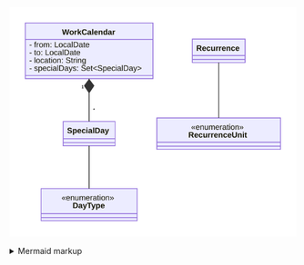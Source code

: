 <!-- generated by mermaid compile action - START -->
![~mermaid diagram 1~](/diagrams/src_site_calendars-md-1.svg)
<details>
  <summary>Mermaid markup</summary>

```mermaid
classDiagram
    direction LR
    class WorkCalendar {
        - from: LocalDate
        - to: LocalDate
        - location: String
        - specialDays: Set<SpecialDay>
    }
    class SpecialDay
    class DayType
    <<enumeration>> DayType

    WorkCalendar "1" *-- "*" SpecialDay
    SpecialDay -- DayType

    class Recurrence
    class RecurrenceUnit
    <<enumeration>> RecurrenceUnit

    Recurrence -- RecurrenceUnit
```

</details>
<!-- generated by mermaid compile action - END -->
